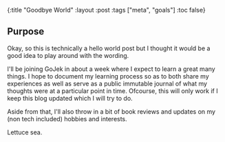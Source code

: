 {:title "Goodbye World"
 :layout :post
 :tags ["meta", "goals"]
 :toc false}

## Purpose

Okay, so this is technically a hello world post but I thought it would be a good idea to play around with the wording.

I'll be joining GoJek in about a week where I expect to learn a great many things. I hope to document my learning process so as to both share my experiences as well as serve as a public immutable journal of what my thoughts were at a particular point in time. Ofcourse, this will only work if I keep this blog updated which I will try to do.

Aside from that, I'll also throw in a bit of book reviews and updates on my (non tech included) hobbies and interests.

Lettuce sea.